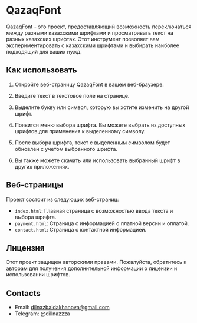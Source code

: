 # QazaqFont

QazaqFont - это проект, предоставляющий возможность переключаться между разными казахскими шрифтами и просматривать текст на разных казахских шрифтах. Этот инструмент позволяет вам экспериментировать с казахскими шрифтами и выбирать наиболее подходящий для ваших нужд.

## Как использовать

1. Откройте веб-страницу QazaqFont в вашем веб-браузере.

2. Введите текст в текстовое поле на странице.

3. Выделите букву или символ, которую вы хотите изменить на другой шрифт.

4. Появится меню выбора шрифта. Вы можете выбрать из доступных шрифтов для применения к выделенному символу.

5. После выбора шрифта, текст с выделенным символом будет обновлен с учетом выбранного шрифта.

6. Вы также можете скачать или использовать выбранный шрифт в других приложениях.

## Веб-страницы

Проект состоит из следующих веб-страниц:

- `index.html`: Главная страница с возможностью ввода текста и выбора шрифта.
- `payment.html`: Страница с информацией о платной версии и оплатой.
- `contact.html`: Страница с контактной информацией.

## Лицензия

Этот проект защищен авторскими правами. Пожалуйста, обратитесь к авторам для получения дополнительной информации о лицензии и использовании шрифтов.

## Contacts

- Email: dilnazbaidakhanova@gmail.com
- Telegram: @dillnazzza
